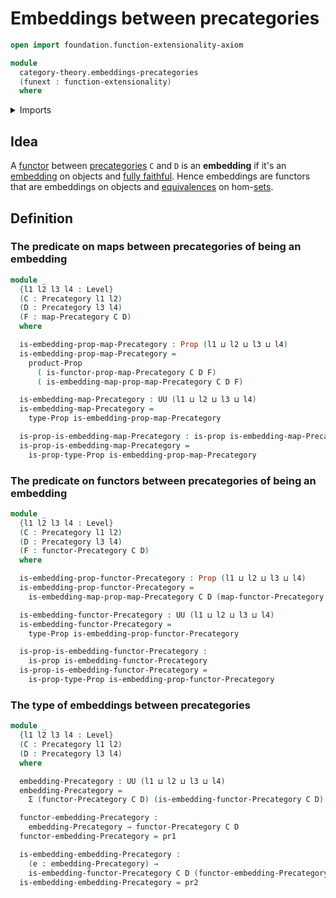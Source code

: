 # Embeddings between precategories

```agda
open import foundation.function-extensionality-axiom

module
  category-theory.embeddings-precategories
  (funext : function-extensionality)
  where
```

<details><summary>Imports</summary>

```agda
open import category-theory.embedding-maps-precategories funext
open import category-theory.functors-precategories funext
open import category-theory.maps-precategories funext
open import category-theory.precategories funext

open import foundation.dependent-pair-types
open import foundation.propositions funext
open import foundation.universe-levels
```

</details>

## Idea

A [functor](category-theory.functors-precategories.md) between
[precategories](category-theory.precategories.md) `C` and `D` is an
**embedding** if it's an [embedding](foundation-core.embeddings.md) on objects
and [fully faithful](category-theory.fully-faithful-functors-precategories.md).
Hence embeddings are functors that are embeddings on objects and
[equivalences](foundation-core.equivalences.md) on
hom-[sets](foundation-core.sets.md).

## Definition

### The predicate on maps between precategories of being an embedding

```agda
module _
  {l1 l2 l3 l4 : Level}
  (C : Precategory l1 l2)
  (D : Precategory l3 l4)
  (F : map-Precategory C D)
  where

  is-embedding-prop-map-Precategory : Prop (l1 ⊔ l2 ⊔ l3 ⊔ l4)
  is-embedding-prop-map-Precategory =
    product-Prop
      ( is-functor-prop-map-Precategory C D F)
      ( is-embedding-map-prop-map-Precategory C D F)

  is-embedding-map-Precategory : UU (l1 ⊔ l2 ⊔ l3 ⊔ l4)
  is-embedding-map-Precategory =
    type-Prop is-embedding-prop-map-Precategory

  is-prop-is-embedding-map-Precategory : is-prop is-embedding-map-Precategory
  is-prop-is-embedding-map-Precategory =
    is-prop-type-Prop is-embedding-prop-map-Precategory
```

### The predicate on functors between precategories of being an embedding

```agda
module _
  {l1 l2 l3 l4 : Level}
  (C : Precategory l1 l2)
  (D : Precategory l3 l4)
  (F : functor-Precategory C D)
  where

  is-embedding-prop-functor-Precategory : Prop (l1 ⊔ l2 ⊔ l3 ⊔ l4)
  is-embedding-prop-functor-Precategory =
    is-embedding-map-prop-map-Precategory C D (map-functor-Precategory C D F)

  is-embedding-functor-Precategory : UU (l1 ⊔ l2 ⊔ l3 ⊔ l4)
  is-embedding-functor-Precategory =
    type-Prop is-embedding-prop-functor-Precategory

  is-prop-is-embedding-functor-Precategory :
    is-prop is-embedding-functor-Precategory
  is-prop-is-embedding-functor-Precategory =
    is-prop-type-Prop is-embedding-prop-functor-Precategory
```

### The type of embeddings between precategories

```agda
module _
  {l1 l2 l3 l4 : Level}
  (C : Precategory l1 l2)
  (D : Precategory l3 l4)
  where

  embedding-Precategory : UU (l1 ⊔ l2 ⊔ l3 ⊔ l4)
  embedding-Precategory =
    Σ (functor-Precategory C D) (is-embedding-functor-Precategory C D)

  functor-embedding-Precategory :
    embedding-Precategory → functor-Precategory C D
  functor-embedding-Precategory = pr1

  is-embedding-embedding-Precategory :
    (e : embedding-Precategory) →
    is-embedding-functor-Precategory C D (functor-embedding-Precategory e)
  is-embedding-embedding-Precategory = pr2
```
